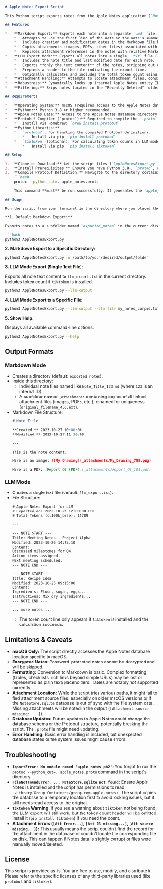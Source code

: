```markdown
# Apple Notes Export Script

This Python script exports notes from the Apple Notes application (`NoteStore.sqlite`) into more portable formats: individual Markdown files (with attachments) or a single consolidated text file suitable for ingestion by Large Language Models (LLMs).

## Features

*   **Markdown Export:** Exports each note into a separate `.md` file.
    *   Attempts to use the first line of the note or the note's summary as the filename.
    *   Includes creation and modification dates in the Markdown file header.
    *   Copies attachments (images, PDFs, other files) associated with notes to an `_attachments` subfolder.
    *   Replaces attachment references in the notes with relative Markdown links (`![Image](_attachments/...)` or `[File](_attachments/...)`).
*   **LLM Export Mode:** Exports all notes into a single `.txt` file (`--llm-output`).
    *   Includes the note title and last modified date for each note.
    *   Exports **only the text content** of the notes, stripping out attachments.
    *   Prepends a header to the file indicating the export time.
    *   Optionally calculates and includes the total token count using `tiktoken` (requires installation).
*   **Attachment Handling:** Attempts to locate attachment files, considering different potential locations (including account-specific paths and fallback locations for drawings/scans).
*   **Robustness:** Dynamically looks up internal Apple Notes entity IDs (like notes, folders, attachments) if possible, making it less dependent on specific hardcoded values.
*   **Filtering:** Skips notes located in the "Recently Deleted" folder and Smart Folders. Skips password-protected notes.

## Requirements

*   **Operating System:** macOS (requires access to the Apple Notes data directory)
*   **Python:** Python 3.8 or higher recommended.
*   **Apple Notes Data:** Access to the Apple Notes database directory (`~/Library/Group Containers/group.com.apple.notes/`).
*   **Protobuf Compiler (`protoc`):** Required to compile the `.proto` definition for Apple Notes data structures.
    *   Install via Homebrew: `brew install protobuf`
*   **Python Libraries:**
    *   `protobuf`: For handling the compiled Protobuf definitions.
        *   Install via pip: `pip install protobuf`
    *   `tiktoken` (Optional): For calculating token counts in LLM mode.
        *   Install via pip: `pip install tiktoken`

## Setup

1.  **Clone or Download:** Get the script files (`AppleNotesExport.py` and `apple_notes.proto`) into a local directory.
2.  **Install Prerequisites:** Ensure you have Python 3.8+, `protoc`, and the required Python libraries installed (see Requirements above).
3.  **Compile Protobuf Definition:** Navigate to the directory containing the script files in your terminal and run:
    ```bash
    protoc --python_out=. apple_notes.proto
    ```
    This command **must** be run successfully. It generates the `apple_notes_pb2.py` file, which the main script imports. If this file is missing, the script will fail.

## Usage

Run the script from your terminal in the directory where you placed the files.

**1. Default Markdown Export:**

Exports notes to a subfolder named `exported_notes` in the current directory.

```bash
python3 AppleNotesExport.py
```

**2. Markdown Export to a Specific Directory:**

```bash
python3 AppleNotesExport.py -o /path/to/your/desired/output/folder
```

**3. LLM Mode Export (Single Text File):**

Exports all note text content to `llm_export.txt` in the current directory. Includes token count if `tiktoken` is installed.

```bash
python3 AppleNotesExport.py --llm-output
```

**4. LLM Mode Export to a Specific File:**

```bash
python3 AppleNotesExport.py --llm-output --llm-file my_notes_corpus.txt
```

**5. Show Help:**

Displays all available command-line options.

```bash
python3 AppleNotesExport.py --help
```

## Output Formats

### Markdown Mode

*   Creates a directory (default: `exported_notes`).
*   Inside this directory:
    *   Individual note files named like `Note_Title_123.md` (where `123` is an internal ID).
    *   A subfolder named `_attachments` containing copies of all linked attachment files (images, PDFs, etc.), renamed for uniqueness (`original_filename_456.ext`).
*   Markdown File Structure:
    ```markdown
    # Note Title

    **Created:** 2023-10-27 10:00:00
    **Modified:** 2023-10-27 11:30:00

    ---

    This is the note content.

    Here is an image: ![My Drawing](_attachments/My_Drawing_789.png)

    Here is a PDF: [Report Q3 (PDF)](_attachments/Report_Q3_101.pdf)
    ```

### LLM Mode

*   Creates a single text file (default: `llm_export.txt`).
*   File Structure:
    ```txt
    # Apple Notes Export for LLM
    # Exported on: 2023-10-27 12:00:00 PDT
    # Total Tokens (cl100k_base): 15789

    ---

    --- NOTE START ---
    Title: Meeting Notes - Project Alpha
    Modified: 2023-10-26 14:25:10
    Content:
    Discussed milestones for Q4.
    Action items assigned.
    Next meeting scheduled.
    --- NOTE END ---

    --- NOTE START ---
    Title: Recipe Idea
    Modified: 2023-10-25 09:15:00
    Content:
    Ingredients: Flour, sugar, eggs...
    Instructions: Mix dry ingredients...
    --- NOTE END ---

    ... more notes ...
    ```
    *   The token count line only appears if `tiktoken` is installed and the calculation succeeds.

## Limitations & Caveats

*   **macOS Only:** The script directly accesses the Apple Notes database location specific to macOS.
*   **Encrypted Notes:** Password-protected notes cannot be decrypted and will be skipped.
*   **Formatting:** Conversion to Markdown is basic. Complex formatting (tables, checklists, rich links beyond simple URLs) may be lost or represented as plain text/placeholders. Tables are notably *not* supported currently.
*   **Attachment Location:** While the script tries various paths, it might fail to find attachment source files, especially on older macOS versions or if the `NoteStore.sqlite` database is out of sync with the file system data. Missing attachments will be noted in the output (`[Attachment source missing: ...]`).
*   **Database Updates:** Future updates to Apple Notes could change the database schema or the Protobuf structure, potentially breaking the script. The `.proto` file might need updating.
*   **Error Handling:** Basic error handling is included, but unexpected database states or file system issues might cause errors.

## Troubleshooting

*   **`ImportError: No module named 'apple_notes_pb2'`:** You forgot to run the `protoc --python_out=. apple_notes.proto` command in the script's directory.
*   **`FileNotFoundError: ... NoteStore.sqlite not found`:** Ensure Apple Notes is installed and the script has permissions to read `~/Library/Group Containers/group.com.apple.notes/`. The script copies the database to a temporary location first to avoid locking issues, but it still needs read access to the original.
*   **`tiktoken` Warning:** If you see a warning about `tiktoken` not being found, the LLM export will still work, but the token count header will be omitted. Install it (`pip install tiktoken`) if you need the count.
*   **Attachment Errors (`[Att Error...]`, `[Att DB missing...]`, `[Att source missing...]`):** This usually means the script couldn't find the record for the attachment in the database or couldn't locate the corresponding file on disk. This can happen if Notes data is slightly corrupt or files were manually moved/deleted.

## License

This script is provided as-is. You are free to use, modify, and distribute it. Please refer to the specific licenses of any third-party libraries used (like `protobuf` and `tiktoken`).
